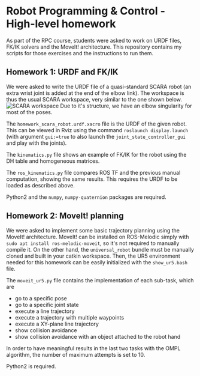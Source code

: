 # Robot Programming & Control - High-level homework

As part of the RPC course, students were asked to work on URDF files, FK/IK solvers and the MoveIt! architecture.
This repository contains my scripts for those exercises and the instructions to run them.

## Homework 1: URDF and FK/IK
We were asked to write the URDF file of a quasi-standard SCARA robot (an extra wrist joint is added at the end of the elbow link).
The workspace is thus the usual SCARA workspace, very similar to the one shown below.
![SCARA workspace](https://www.dailyautomation.sk/wp-content/uploads/2016/05/Scara-roboty-workspace.-GIF.gif)
Due to it's structure, we have an elbow singularity for most of the poses.


The `homework_scara_robot.urdf.xacro` file is the URDF of the given robot. This can be viewed in Rviz using the command `roslaunch display.launch` (with argument `gui:=true` to also launch the `joint_state_controller_gui` and play with the joints).

The `kinematics.py` file shows an example of FK/IK for the robot using the DH table and homogeneous matrices.

The `ros_kinematics.py` file compares ROS TF and the previous manual computation, showing the same results. This requires the URDF to be loaded as described above.


Python2 and the `numpy`, `numpy-quaternion` packages are required.


## Homework 2: MoveIt! planning
We were asked to implement some basic trajectory planning using the MoveIt! architecture. MoveIt! can be installed on ROS-Melodic simply with `sudo apt install ros-melodic-moveit`, so it's not required to manually compile it.
On the other hand, the `universal_robot` bundle must be manually cloned and built in your catkin workspace. Then, the UR5 environment needed for this homework can be easily initialized with the `show_ur5.bash` file.

The `moveit_ur5.py` file contains the implementation of each sub-task, which are
- go to a specific pose
- go to a specific joint state
- execute a line trajectory
- execute a trajectory with multiple waypoints
- execute a XY-plane line trajectory
- show collision avoidance
- show collision avoidance with an object attached to the robot hand

In order to have meaningful results in the last two tasks with the OMPL algorithm, the number of maximum attempts is set to 10.

Python2 is required.

